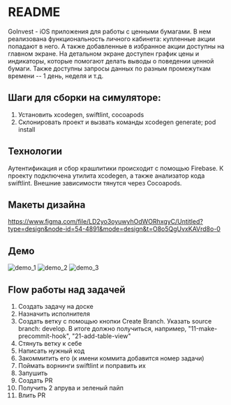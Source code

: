 README
===========================
GoInvest - iOS приложения для работы с ценными бумагами. В нем реализована функциональность личного кабинета: купленные акции попадают в него. А также добавленные в избранное акции доступны на главном экране. 
На детальном экране доступен график цены и индикаторы, которые помогают делать выводы о поведении ценной бумаги. Также доступны запросы данных по разным промежуткам времени -- 1 день, неделя и т.д.


Шаги для сборки на симуляторе:
------------
1. Установить xcodegen, swiftlint, cocoapods
2. Склонировать проект и вызвать команды xcodegen generate; pod install


Технологии
------------
Аутентификация и сбор крашлитики происходит с помощью Firebase. 
К проекту подключена утилита xcodegen, а также анализатор кода swiftlint. 
Внешние зависимости тянутся через Cocoapods. 


Макеты дизайна
------------

https://www.figma.com/file/LD2yo3oyuwyhOdWORhxgyC/Untitled?type=design&node-id=54-4891&mode=design&t=O8o5QgUvxKAVrd8o-0

Демо
------------
![demo_1](https://github.com/ivan-sharganov/GoInvest/assets/49697556/0ad3e1c7-265a-468c-a5ae-ee7770a986f2)
![demo_2](https://github.com/ivan-sharganov/GoInvest/assets/49697556/1c5611bf-a60c-4e1f-b329-6bcb9d7cf29e)
![demo_3](https://github.com/ivan-sharganov/GoInvest/assets/49697556/f1e54fb4-1a3e-478a-bba2-adf5fc93da0b)



Flow работы над задачей
------------

1. Создать задачу на доске
2. Назначить исполнителя
3. Cоздать ветку с помощью кнопки Create Branch. Указать source branch: develop. В итоге должно получиться, например, "11-make-precommit-hook", "21-add-table-view"
4. Стянуть ветку к себе
5. Написать нужный код
6. Закоммитить его (к имени коммита добавится номер задачи)
7. Поймать ворнинги swiftlint и поправить их
8. Запушить
9. Создать PR
10. Получить 2 апрува и зеленый пайп
11. Влить PR
   
